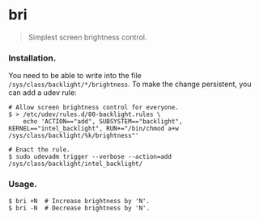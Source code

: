 # bri
> Simplest screen brightness control.


### Installation.

You need to be able to write into the file `/sys/class/backlight/*/brightness`.
To make the change persistent, you can add a udev rule:

```
# Allow screen brightness control for everyone.
$ > /etc/udev/rules.d/80-backlight.rules \
    echo 'ACTION=="add", SUBSYSTEM=="backlight", KERNEL=="intel_backlight", RUN+="/bin/chmod a+w /sys/class/backlight/%k/brightness"'

# Enact the rule.
$ sudo udevadm trigger --verbose --action=add /sys/class/backlight/intel_backlight/
```


### Usage.

```
$ bri +N  # Increase brightness by 'N'.
$ bri -N  # Decrease brightness by 'N'.
```
